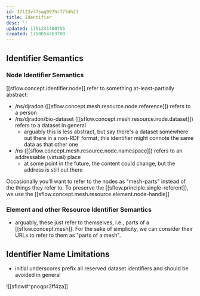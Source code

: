 ```yaml
---
id: 17l23vl7sqg997hr773dh23
title: Identifier
desc: ''
updated: 1751241480755
created: 1750654763700
---
```


## Identifier Semantics

### Node Identifier Semantics

[[sflow.concept.identifier.node]] refer to something at-least-partially abstract:

- /ns/djradon ([[sflow.concept.mesh.resource.node.reference]]) refers to a person
- /ns/djradon/bio-dataset ([[sflow.concept.mesh.resource.node.dataset]]) refers to a dataset in general
  - arguably this is less abstract, but say there's a dataset somewhere out there in a non-RDF format; this identifier might connote the same data as that other one
- /ns ([[sflow.concept.mesh.resource.node.namespace]]) refers to an addressable (virtual) place
  - at some point in the future, the content could change, but the address is still out there

Occasionally you'll want to refer to the nodes as "mesh-parts" instead of the things they refer to. To preserve the [[sflow.principle.single-referent]], we use the [[sflow.concept.mesh.resource.element.node-handle]]

### Element and other Resource Identifier Semantics

- arguably, these just refer to themselves, i.e., parts of a [[sflow.concept.mesh]]. For the sake of simplicity, we can consider their URLs to refer to them as "parts of a mesh".

## Identifier Name Limitations

- initial underscores prefix all reserved dataset identifiers and should be avoided in general


![[sflow#^pnoqpr3ff4za]] 